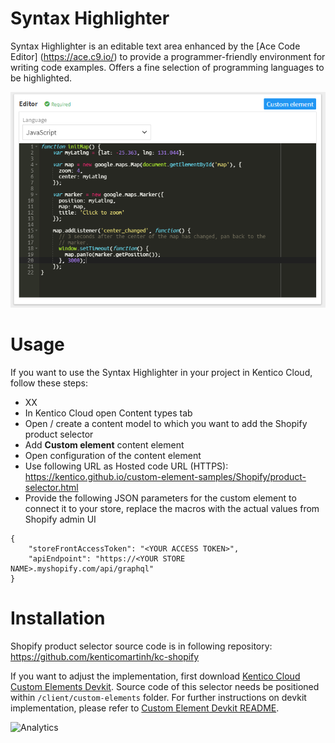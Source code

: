 # Syntax Highlighter
Syntax Highlighter is an editable text area enhanced by the [Ace Code Editor] (https://ace.c9.io/) to provide a programmer-friendly environment for writing code examples. Offers a fine selection of programming languages to be highlighted.

![Syntax Highlighter](example.png)

# Usage

If you want to use the Syntax Highlighter in your project in Kentico Cloud, follow these steps:

* XX
* In Kentico Cloud open Content types tab
* Open / create a content model to which you want to add the Shopify product selector
* Add **Custom element** content element
* Open configuration of the content element
* Use following URL as Hosted code URL (HTTPS): https://kentico.github.io/custom-element-samples/Shopify/product-selector.html
* Provide the following JSON parameters for the custom element to connect it to your store, replace the macros with the actual values from Shopify admin UI

```
{
    "storeFrontAccessToken": "<YOUR ACCESS TOKEN>",
    "apiEndpoint": "https://<YOUR STORE NAME>.myshopify.com/api/graphql"
}
```

# Installation

Shopify product selector source code is in following repository: https://github.com/kenticomartinh/kc-shopify

If you want to adjust the implementation, first download [Kentico Cloud Custom Elements Devkit](https://github.com/kentico/custom-element-devkit). Source code of this selector needs be positioned within `/client/custom-elements` folder. For further instructions on devkit implementation, please refer to [Custom Element Devkit README](https://github.com/Kentico/custom-element-devkit/blob/master/readme.md).

![Analytics](https://kentico-ga-beacon.azurewebsites.net/api/UA-69014260-4/Kentico/custom-elements-samples/Shopify?pixel)